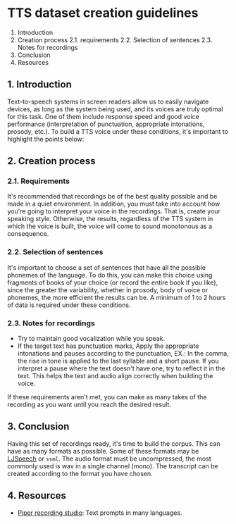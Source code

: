# TTS dataset creation guidelines

1. Introduction
2. Creation process
  2.1. requirements
  2.2. Selection of sentences
  2.3. Notes for recordings
3. Conclusion
4. Resources

## 1. Introduction

Text-to-speech systems in screen readers allow us to easily navigate devices, as long as the system being used, and its voices are truly optimal for this task. One of them include response speed and good voice performance (interpretation of punctuation, appropriate intonations, prosody, etc.). To build a TTS voice under these conditions, it's important to highlight the points below:

## 2. Creation process

### 2.1. Requirements

It's recommended that recordings be of the best quality possible and be made in a quiet environment. In addition, you must take into account how you're going to interpret your voice in the recordings. That is, create your speaking style. Otherwise, the results, regardless of the TTS system in which the voice is built, the voice will come to sound monotonous as a consequence.

### 2.2. Selection of sentences

It's important to choose a set of sentences that have all the possible phonemes of the language. To do this, you can make this choice using fragments of books of your choice (or record the entire book if you like), since the greater the variability, whether in prosody, body of voice or phonemes, the more efficient the results can be. A minimum of 1 to 2 hours of data is required under these conditions.

### 2.3. Notes for recordings

* Try to maintain good vocalization while you speak.
* If the target text has punctuation marks, Apply the appropriate intonations and pauses according to the punctuation, EX.: In the comma, the rise in tone is applied to the last syllable and a short pause. If you interpret a pause where the text doesn't have one, try to reflect it in the text. This helps the text and audio align correctly when building the voice.

If these requirements aren't met, you can make as many takes of the recording as you want until you reach the desired result.

## 3. Conclusion

Having this set of recordings ready, it's time to build the corpus. This can have as many formats as possible. Some of these formats may be [LJSpeech](https://keithito.com/LJ-Speech-Dataset/) or `ssml`. The audio format must be uncompressed, the most commonly used is wav in a single channel (mono). The transcript can be created according to the format you have chosen.

## 4. Resources

* [Piper recording studio](https://github.com/rhasspy/piper-recording-studio): Text prompts in many languages.
